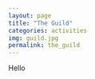 ```yaml
---
layout: page
title: "The Guild"
categories: activities
img: guild.jpg
permalink: the_guild
---
```

Hello